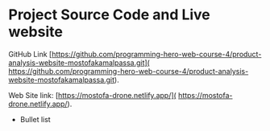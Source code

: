 # Project Source Code and Live website

GitHub Link [https://github.com/programming-hero-web-course-4/product-analysis-website-mostofakamalpassa.git]( https://github.com/programming-hero-web-course-4/product-analysis-website-mostofakamalpassa.git).

Web Site link:  [https://mostofa-drone.netlify.app/]( https://mostofa-drone.netlify.app/).

- Bullet list